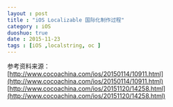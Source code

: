 ```yaml
---
layout : post
title : "iOS Localizable 国际化制作过程"
category : iOS
duoshuo: true
date : 2015-11-23
tags : [iOS ,localstring, oc ]
---
```






参考资料来源：   
[http://www.cocoachina.com/ios/20150114/10911.html](http://www.cocoachina.com/ios/20150114/10911.html)   
[http://www.cocoachina.com/ios/20151120/14258.html](http://www.cocoachina.com/ios/20151120/14258.html)   
